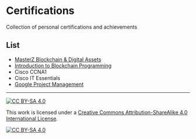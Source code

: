 # Certifications
Collection of personal certifications and achievements

## List
- [MasterZ Blockchain & Digital Assets](Cert%20-%20NICOLA%20BERNARDI.pdf)
- [Introduction to Blockchain Programming](certificate_nicola_bernardi.jpg)
- Cisco CCNA1
- Cisco IT Essentials
- [Google Project Management](Coursera%206KGUCMLXQ5KK.pdf)

---

[![CC BY-SA 4.0][cc-by-sa-shield]][cc-by-sa]

This work is licensed under a
[Creative Commons Attribution-ShareAlike 4.0 International License][cc-by-sa].

[![CC BY-SA 4.0][cc-by-sa-image]][cc-by-sa]

[cc-by-sa]: http://creativecommons.org/licenses/by-sa/4.0/
[cc-by-sa-image]: https://licensebuttons.net/l/by-sa/4.0/88x31.png
[cc-by-sa-shield]: https://img.shields.io/badge/License-CC%20BY--SA%204.0-lightgrey.svg
